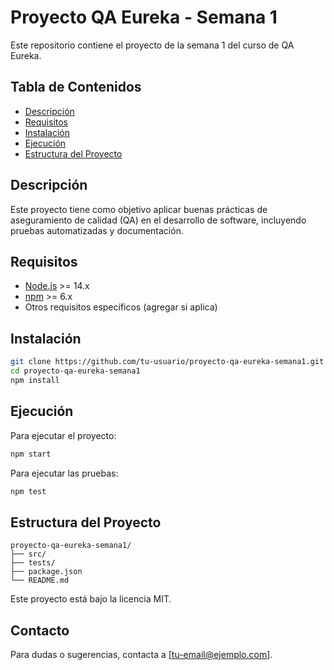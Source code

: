 # Proyecto QA Eureka - Semana 1

Este repositorio contiene el proyecto de la semana 1 del curso de QA Eureka.

## Tabla de Contenidos

- [Descripción](#descripción)
- [Requisitos](#requisitos)
- [Instalación](#instalación)
- [Ejecución](#ejecución)
- [Estructura del Proyecto](#estructura-del-proyecto)

## Descripción

Este proyecto tiene como objetivo aplicar buenas prácticas de aseguramiento de calidad (QA) en el desarrollo de software, incluyendo pruebas automatizadas y documentación.

## Requisitos

- [Node.js](https://nodejs.org/) >= 14.x
- [npm](https://www.npmjs.com/) >= 6.x
- Otros requisitos específicos (agregar si aplica)

## Instalación

```bash
git clone https://github.com/tu-usuario/proyecto-qa-eureka-semana1.git
cd proyecto-qa-eureka-semana1
npm install
```

## Ejecución

Para ejecutar el proyecto:

```bash
npm start
```

Para ejecutar las pruebas:

```bash
npm test
```

## Estructura del Proyecto

```
proyecto-qa-eureka-semana1/
├── src/
├── tests/
├── package.json
└── README.md
```
Este proyecto está bajo la licencia MIT.

## Contacto

Para dudas o sugerencias, contacta a [tu-email@ejemplo.com].
